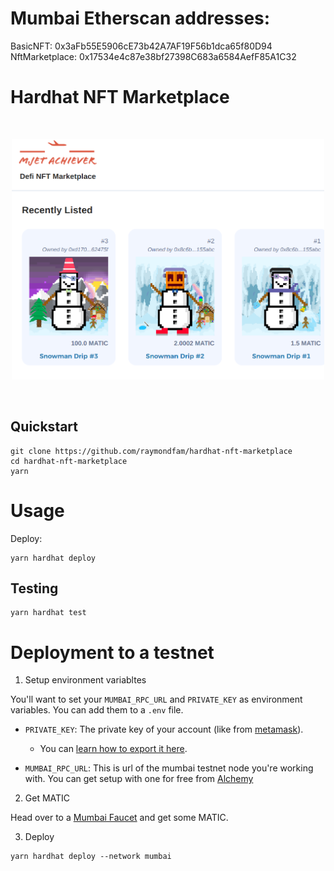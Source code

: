 # Mumbai Etherscan addresses:

BasicNFT: 0x3aFb55E5906cE73b42A7AF19F56b1dca65f80D94
<br />
NftMarketplace: 0x17534e4c87e38bf27398C683a6584AefF85A1C32

# Hardhat NFT Marketplace 

<br/>
<p align="center">
<img src="./img/demo.png" width="500" alt="Hardhat NextJS Marketplace">
</a>
</p>
<br/>

## Quickstart

```
git clone https://github.com/raymondfam/hardhat-nft-marketplace
cd hardhat-nft-marketplace
yarn
```

# Usage

Deploy:

```
yarn hardhat deploy
```

## Testing

```
yarn hardhat test
```



# Deployment to a testnet

1. Setup environment variabltes

You'll want to set your `MUMBAI_RPC_URL` and `PRIVATE_KEY` as environment variables. You can add them to a `.env` file.

- `PRIVATE_KEY`: The private key of your account (like from [metamask](https://metamask.io/)).

  - You can [learn how to export it here](https://metamask.zendesk.com/hc/en-us/articles/360015289632-How-to-Export-an-Account-Private-Key).
- `MUMBAI_RPC_URL`: This is url of the mumbai testnet node you're working with. You can get setup with one for free from [Alchemy](https://alchemy.com/)

2. Get MATIC

Head over to a [Mumbai Faucet](https://mumbaifaucet.com/) and get some MATIC. 

3. Deploy

```
yarn hardhat deploy --network mumbai
```